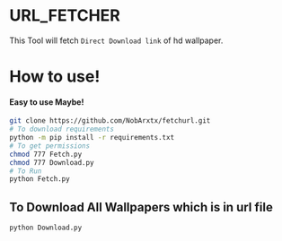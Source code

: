 # URL_FETCHER
This Tool will fetch ``Direct Download link`` of hd wallpaper.

# How to use!
#### Easy to use Maybe!
```sh 
git clone https://github.com/NobArxtx/fetchurl.git
# To download requirements
python -m pip install -r requirements.txt 
# To get permissions
chmod 777 Fetch.py 
chmod 777 Download.py
# To Run
python Fetch.py
```
## To Download All Wallpapers which is in url file
 ```sh
 python Download.py
 ```
